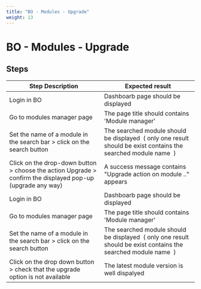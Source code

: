 ```yaml
---
title: "BO - Modules - Upgrade"
weight: 13
---
```


# BO - Modules - Upgrade
## Steps
| Step Description | Expected result |
| ----- | ----- |
| Login in BO | Dashboarb page should be displayed |
| Go to modules manager page | The page title should contains 'Module manager' |
| Set the name of a module in the search bar > click on the search button | The searched module should be displayed  ( only one result should be exist contains the searched module name  ) |
| Click on the drop-down button > choose the action Upgrade > confirm the displayed pop-up (upgrade any way) | A success message contains "Upgrade action on module .." appears |
| Login in BO | Dashboarb page should be displayed |
| Go to modules manager page | The page title should contains 'Module manager' |
| Set the name of a module in the search bar > click on the search button | The searched module should be displayed  ( only one result should be exist contains the searched module name  ) |
| Click on the drop down button > check that the upgrade option is not available | The latest module version is well dispalyed |
